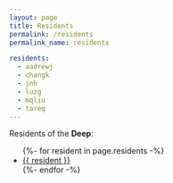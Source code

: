 ```yaml
---
layout: page
title: Residents
permalink: /residents
permalink_name: residents

residents:
  - aadrewj
  - changk
  - jnh
  - luzg
  - mqliu
  - tareq
---
```


Residents of the **Deep**:

<ul>
{%- for resident in page.residents -%}
<li><a href="/the-deep/residents/{{ resident }}">{{ resident }}</a></li>
{%- endfor -%}
</ul>
